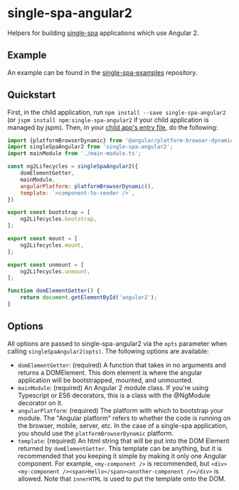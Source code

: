 # single-spa-angular2
Helpers for building [single-spa](https://github.com/CanopyTax/single-spa) applications which use Angular 2.

## Example
An example can be found in the [single-spa-examples](https://github.com/CanopyTax/single-spa-examples/blob/master/src/angular2/angular2.app.js) repository.

## Quickstart

First, in the child application, run `npm install --save single-spa-angular2` (or `jspm install npm:single-spa-angular2` if your child application is managed by jspm). Then, in your [child app's entry file](https://github.com/CanopyTax/single-spa/blob/docs-1/docs/configuring-child-applications.md#the-entry-file), do the following:

```js
import {platformBrowserDynamic} from '@angular/platform-browser-dynamic';
import singleSpaAngular2 from 'single-spa-angular2';
import mainModule from './main-module.ts';

const ng2Lifecycles = singleSpaAngular2({
	domElementGetter,
	mainModule,
	angularPlatform: platformBrowserDynamic(),
	template: `<component-to-render />`,
})

export const bootstrap = [
	ng2Lifecycles.bootstrap,
];

export const mount = [
	ng2Lifecycles.mount,
];

export const unmount = [
	ng2Lifecycles.unmount,
];

function domElementGetter() {
	return document.getElementById('angular2');
}
```

## Options

All options are passed to single-spa-angular2 via the `opts` parameter when calling `singleSpaAngular2(opts)`. The following options are available:

- `domElementGetter`: (required) A function that takes in no arguments and returns a DOMElement. This dom element is where the angular application will be bootstrapped, mounted, and unmounted.
- `mainModule`: (required) An Angular 2 module class. If you're using Typescript or ES6 decorators, this is a class with the @NgModule decorator on it.
- `angularPlatform`: (required) The platform with which to bootstrap your module. The "Angular platform" refers to whether the code is running on the browser, mobile, server, etc. In the case of a single-spa application, you should use the `platformBrowserDynamic` platform.
- `template`: (required) An html string that will be put into the DOM Element returned by `domElementGetter`. This template can be anything, but it is recommended that you keeping it simple by making it only one Angular component. For example, `<my-component />` is recommended, but `<div><my-component /><span>Hello</span><another-component /></div>` is allowed. Note that `innerHTML` is used to put the template onto the DOM.
